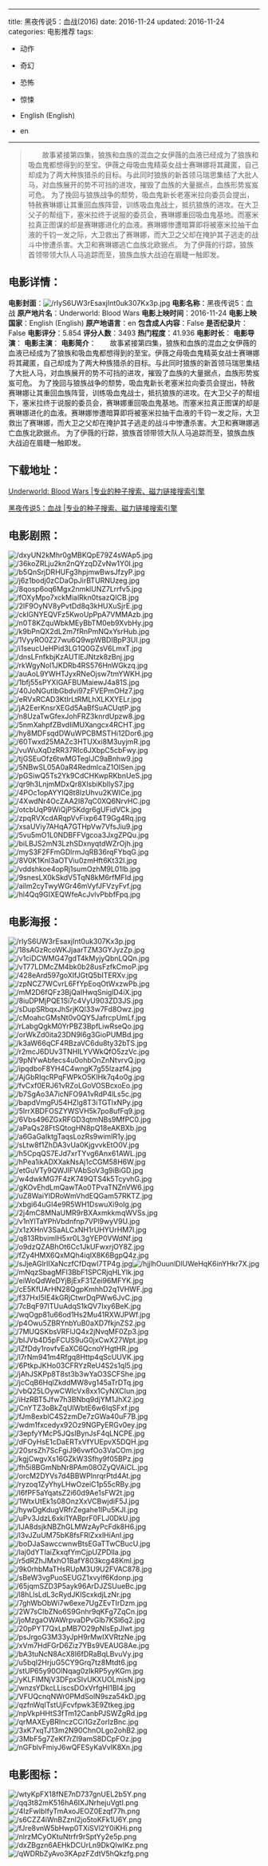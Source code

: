 
---
title: 黑夜传说5：血战(2016)
date: 2016-11-24
updated: 2016-11-24
categories: 电影推荐
tags:
- 动作
- 奇幻
- 恐怖
- 惊悚

- English (English)
- en
---


> 　　故事紧接第四集，狼族和血族的混血之女伊薇的血液已经成为了狼族和吸血鬼都想得到的至宝。伊薇之母吸血鬼精英女战士赛琳娜将其藏匿，自己却成为了两大种族猎杀的目标。与此同时狼族的新首领马瑞思集结了大批人马，对血族展开的势不可挡的进攻，摧毁了血族的大量据点，血族形势岌岌可危。  为了挽回与狼族战争的颓势，吸血鬼新长老塞米拉向委员会提出，特赦赛琳娜让其重回血族阵营，训练吸血鬼战士，抵抗狼族的进攻。在大卫父子的帮组下，塞米拉终于说服的委员会，赛琳娜重回吸血鬼基地。而塞米拉真正图谋的却是赛琳娜进化的血液。赛琳娜惨遭暗算即将被塞米拉抽干血液的千钧一发之际，大卫救出了赛琳娜，而大卫之父却在掩护其子逃走的战斗中惨遭杀害。大卫和赛琳娜逃亡血族北欧据点。  为了伊薇的行踪，狼族首领带领大队人马追踪而至，狼族血族大战迫在眉睫一触即发。

## **电影详情**：

**电影封面**：<img src="https://image.tmdb.org/t/p/w200/rIyS6UW3rEsaxjInt0uk307Kx3p.jpg" alt="/rIyS6UW3rEsaxjInt0uk307Kx3p.jpg" title="/rIyS6UW3rEsaxjInt0uk307Kx3p.jpg">
**电影名称**：黑夜传说5：血战
**原产地片名**：Underworld: Blood Wars
**电影上映时间**：2016-11-24
**电影上映国家**：English (English)
**原产地语言**：en
**包含成人内容**：False
**是否纪录片**：False
**电影评分**：5.854
**评分人数**：3493
**热门程度**：41.936
**电影时长**：
**电影导演**：
**电影主演**：
**电影简介**：　　故事紧接第四集，狼族和血族的混血之女伊薇的血液已经成为了狼族和吸血鬼都想得到的至宝。伊薇之母吸血鬼精英女战士赛琳娜将其藏匿，自己却成为了两大种族猎杀的目标。与此同时狼族的新首领马瑞思集结了大批人马，对血族展开的势不可挡的进攻，摧毁了血族的大量据点，血族形势岌岌可危。  为了挽回与狼族战争的颓势，吸血鬼新长老塞米拉向委员会提出，特赦赛琳娜让其重回血族阵营，训练吸血鬼战士，抵抗狼族的进攻。在大卫父子的帮组下，塞米拉终于说服的委员会，赛琳娜重回吸血鬼基地。而塞米拉真正图谋的却是赛琳娜进化的血液。赛琳娜惨遭暗算即将被塞米拉抽干血液的千钧一发之际，大卫救出了赛琳娜，而大卫之父却在掩护其子逃走的战斗中惨遭杀害。大卫和赛琳娜逃亡血族北欧据点。  为了伊薇的行踪，狼族首领带领大队人马追踪而至，狼族血族大战迫在眉睫一触即发。

## **下载地址**：
[Underworld: Blood Wars |专业的种子搜索、磁力链接搜索引擎](https://movie.amd794.com:2083/?search=Underworld%3A%20Blood%20Wars&ordering=&mode=match_phrase&page_size=10&page=1)

[黑夜传说5：血战 |专业的种子搜索、磁力链接搜索引擎](https://movie.amd794.com:2083/?search=%E9%BB%91%E5%A4%9C%E4%BC%A0%E8%AF%B45%EF%BC%9A%E8%A1%80%E6%88%98&ordering=&mode=match_phrase&page_size=10&page=1)
 

## **电影剧照**：
<img src="https://image.tmdb.org/t/p/original/dxyUN2kMhr0gMBKQpE79Z4sWAp5.jpg" alt="/dxyUN2kMhr0gMBKQpE79Z4sWAp5.jpg" title="/dxyUN2kMhr0gMBKQpE79Z4sWAp5.jpg"><img src="https://image.tmdb.org/t/p/original/36koZRLju2kn2nQYzqDZvNw1Y0I.jpg" alt="/36koZRLju2kn2nQYzqDZvNw1Y0I.jpg" title="/36koZRLju2kn2nQYzqDZvNw1Y0I.jpg"><img src="https://image.tmdb.org/t/p/original/b5QnSrjDRHUFg3hpjmwBwsJfzyP.jpg" alt="/b5QnSrjDRHUFg3hpjmwBwsJfzyP.jpg" title="/b5QnSrjDRHUFg3hpjmwBwsJfzyP.jpg"><img src="https://image.tmdb.org/t/p/original/j6z1bodj0zCDaOpJirBTURNUzeg.jpg" alt="/j6z1bodj0zCDaOpJirBTURNUzeg.jpg" title="/j6z1bodj0zCDaOpJirBTURNUzeg.jpg"><img src="https://image.tmdb.org/t/p/original/8qosp6oq6Mgx2nmklUNZ7Lrrfv5.jpg" alt="/8qosp6oq6Mgx2nmklUNZ7Lrrfv5.jpg" title="/8qosp6oq6Mgx2nmklUNZ7Lrrfv5.jpg"><img src="https://image.tmdb.org/t/p/original/fOXyMpo7xckMialRkn0tsazQICB.jpg" alt="/fOXyMpo7xckMialRkn0tsazQICB.jpg" title="/fOXyMpo7xckMialRkn0tsazQICB.jpg"><img src="https://image.tmdb.org/t/p/original/2lF9OyNV8yPvtDd8q3kHUXuSjrE.jpg" alt="/2lF9OyNV8yPvtDd8q3kHUXuSjrE.jpg" title="/2lF9OyNV8yPvtDd8q3kHUXuSjrE.jpg"><img src="https://image.tmdb.org/t/p/original/cklGNYEQVFz5KwoUpPpA7VMMAzb.jpg" alt="/cklGNYEQVFz5KwoUpPpA7VMMAzb.jpg" title="/cklGNYEQVFz5KwoUpPpA7VMMAzb.jpg"><img src="https://image.tmdb.org/t/p/original/n0T8KZquWbkMEyBbTM0eb9XvbHy.jpg" alt="/n0T8KZquWbkMEyBbTM0eb9XvbHy.jpg" title="/n0T8KZquWbkMEyBbTM0eb9XvbHy.jpg"><img src="https://image.tmdb.org/t/p/original/k9bPnQX2dL2m7fRnPmNQxYsrHub.jpg" alt="/k9bPnQX2dL2m7fRnPmNQxYsrHub.jpg" title="/k9bPnQX2dL2m7fRnPmNQxYsrHub.jpg"><img src="https://image.tmdb.org/t/p/original/1VyyRO0Z27wu6Q9wpWBDIBpP3UI.jpg" alt="/1VyyRO0Z27wu6Q9wpWBDIBpP3UI.jpg" title="/1VyyRO0Z27wu6Q9wpWBDIBpP3UI.jpg"><img src="https://image.tmdb.org/t/p/original/i1seucUeHPid3LG1Q0GZsV6LmxT.jpg" alt="/i1seucUeHPid3LG1Q0GZsV6LmxT.jpg" title="/i1seucUeHPid3LG1Q0GZsV6LmxT.jpg"><img src="https://image.tmdb.org/t/p/original/dnsLFnfkbjKzAUTlEJNtzk8zBnj.jpg" alt="/dnsLFnfkbjKzAUTlEJNtzk8zBnj.jpg" title="/dnsLFnfkbjKzAUTlEJNtzk8zBnj.jpg"><img src="https://image.tmdb.org/t/p/original/rkWgyNol1JKDRb4RS576HnWGkzq.jpg" alt="/rkWgyNol1JKDRb4RS576HnWGkzq.jpg" title="/rkWgyNol1JKDRb4RS576HnWGkzq.jpg"><img src="https://image.tmdb.org/t/p/original/auAoL9YWHTJyxRNeOjsw7tmYWKH.jpg" alt="/auAoL9YWHTJyxRNeOjsw7tmYWKH.jpg" title="/auAoL9YWHTJyxRNeOjsw7tmYWKH.jpg"><img src="https://image.tmdb.org/t/p/original/1bfj55sPYXIGAFBUMaiewJ4a81S.jpg" alt="/1bfj55sPYXIGAFBUMaiewJ4a81S.jpg" title="/1bfj55sPYXIGAFBUMaiewJ4a81S.jpg"><img src="https://image.tmdb.org/t/p/original/40JoNGutIbGbdvi97zFVEPmOHz7.jpg" alt="/40JoNGutIbGbdvi97zFVEPmOHz7.jpg" title="/40JoNGutIbGbdvi97zFVEPmOHz7.jpg"><img src="https://image.tmdb.org/t/p/original/eRVxRCAD3KtIrLtRMLhXLKXYELr.jpg" alt="/eRVxRCAD3KtIrLtRMLhXLKXYELr.jpg" title="/eRVxRCAD3KtIrLtRMLhXLKXYELr.jpg"><img src="https://image.tmdb.org/t/p/original/jA2EerKnsrXEGd5AaBfSuACUqtP.jpg" alt="/jA2EerKnsrXEGd5AaBfSuACUqtP.jpg" title="/jA2EerKnsrXEGd5AaBfSuACUqtP.jpg"><img src="https://image.tmdb.org/t/p/original/n8UzaTwGfexJohFRZ3knrdUpzw8.jpg" alt="/n8UzaTwGfexJohFRZ3knrdUpzw8.jpg" title="/n8UzaTwGfexJohFRZ3knrdUpzw8.jpg"><img src="https://image.tmdb.org/t/p/original/5nmXahpfZBvdIiMUXangcx4RCHT.jpg" alt="/5nmXahpfZBvdIiMUXangcx4RCHT.jpg" title="/5nmXahpfZBvdIiMUXangcx4RCHT.jpg"><img src="https://image.tmdb.org/t/p/original/hy8MDFsqdDWuWPCBMSTHi12Dor6.jpg" alt="/hy8MDFsqdDWuWPCBMSTHi12Dor6.jpg" title="/hy8MDFsqdDWuWPCBMSTHi12Dor6.jpg"><img src="https://image.tmdb.org/t/p/original/60Twxd25MAZc3HTUXxi8M3uyjmR.jpg" alt="/60Twxd25MAZc3HTUXxi8M3uyjmR.jpg" title="/60Twxd25MAZc3HTUXxi8M3uyjmR.jpg"><img src="https://image.tmdb.org/t/p/original/vuWuXqDzRR37RIc6JXbpC5cbFwy.jpg" alt="/vuWuXqDzRR37RIc6JXbpC5cbFwy.jpg" title="/vuWuXqDzRR37RIc6JXbpC5cbFwy.jpg"><img src="https://image.tmdb.org/t/p/original/tjGSEuOfz6twMGTeglJC9aBnhw9.jpg" alt="/tjGSEuOfz6twMGTeglJC9aBnhw9.jpg" title="/tjGSEuOfz6twMGTeglJC9aBnhw9.jpg"><img src="https://image.tmdb.org/t/p/original/5NBwSL05A0aR4RedmlcaZ1OISen.jpg" alt="/5NBwSL05A0aR4RedmlcaZ1OISen.jpg" title="/5NBwSL05A0aR4RedmlcaZ1OISen.jpg"><img src="https://image.tmdb.org/t/p/original/pGSiwQ5Ts2Yk9CdCHKwpRKbnUeS.jpg" alt="/pGSiwQ5Ts2Yk9CdCHKwpRKbnUeS.jpg" title="/pGSiwQ5Ts2Yk9CdCHKwpRKbnUeS.jpg"><img src="https://image.tmdb.org/t/p/original/qr9h3LnjmMDxQr8XlsbiKbIlyS7.jpg" alt="/qr9h3LnjmMDxQr8XlsbiKbIlyS7.jpg" title="/qr9h3LnjmMDxQr8XlsbiKbIlyS7.jpg"><img src="https://image.tmdb.org/t/p/original/4POc1opAYYlQ8t8IzUhvu2KWICe.jpg" alt="/4POc1opAYYlQ8t8IzUhvu2KWICe.jpg" title="/4POc1opAYYlQ8t8IzUhvu2KWICe.jpg"><img src="https://image.tmdb.org/t/p/original/4XwdNr4OcZAA2I87qC0XQ6NrvHC.jpg" alt="/4XwdNr4OcZAA2I87qC0XQ6NrvHC.jpg" title="/4XwdNr4OcZAA2I87qC0XQ6NrvHC.jpg"><img src="https://image.tmdb.org/t/p/original/otcbUqP9WiQjPSKdgr6gUFidVCk.jpg" alt="/otcbUqP9WiQjPSKdgr6gUFidVCk.jpg" title="/otcbUqP9WiQjPSKdgr6gUFidVCk.jpg"><img src="https://image.tmdb.org/t/p/original/zpqRVXcdARqpVvFixp64T9Gg4Rq.jpg" alt="/zpqRVXcdARqpVvFixp64T9Gg4Rq.jpg" title="/zpqRVXcdARqpVvFixp64T9Gg4Rq.jpg"><img src="https://image.tmdb.org/t/p/original/xsaUViy7AHqA7GTHpVw7VfsJiu9.jpg" alt="/xsaUViy7AHqA7GTHpVw7VfsJiu9.jpg" title="/xsaUViy7AHqA7GTHpVw7VfsJiu9.jpg"><img src="https://image.tmdb.org/t/p/original/5vu5mO1L0NDBFFVgcoa3JxgZPQu.jpg" alt="/5vu5mO1L0NDBFFVgcoa3JxgZPQu.jpg" title="/5vu5mO1L0NDBFFVgcoa3JxgZPQu.jpg"><img src="https://image.tmdb.org/t/p/original/biLBJS2mN3LzhSDxnyqtdWZrOjh.jpg" alt="/biLBJS2mN3LzhSDxnyqtdWZrOjh.jpg" title="/biLBJS2mN3LzhSDxnyqtdWZrOjh.jpg"><img src="https://image.tmdb.org/t/p/original/myS3F2FFmGDlrmJqRB36rqFYbqG.jpg" alt="/myS3F2FFmGDlrmJqRB36rqFYbqG.jpg" title="/myS3F2FFmGDlrmJqRB36rqFYbqG.jpg"><img src="https://image.tmdb.org/t/p/original/8V0K1Knl3aOTViu0zmHft6Kt32l.jpg" alt="/8V0K1Knl3aOTViu0zmHft6Kt32l.jpg" title="/8V0K1Knl3aOTViu0zmHft6Kt32l.jpg"><img src="https://image.tmdb.org/t/p/original/vddshkoe4opRj1sumOzhM9L01Ib.jpg" alt="/vddshkoe4opRj1sumOzhM9L01Ib.jpg" title="/vddshkoe4opRj1sumOzhM9L01Ib.jpg"><img src="https://image.tmdb.org/t/p/original/9snesLX0kSkdV5TqN8kM6rfMFId.jpg" alt="/9snesLX0kSkdV5TqN8kM6rfMFId.jpg" title="/9snesLX0kSkdV5TqN8kM6rfMFId.jpg"><img src="https://image.tmdb.org/t/p/original/ailm2cyTwyWGr46mVyfJFVzyFvf.jpg" alt="/ailm2cyTwyWGr46mVyfJFVzyFvf.jpg" title="/ailm2cyTwyWGr46mVyfJFVzyFvf.jpg"><img src="https://image.tmdb.org/t/p/original/hl4Qq9GIXEQWfeAcJvlvPbbfFpq.jpg" alt="/hl4Qq9GIXEQWfeAcJvlvPbbfFpq.jpg" title="/hl4Qq9GIXEQWfeAcJvlvPbbfFpq.jpg">

## **电影海报**：
<img src="https://image.tmdb.org/t/p/original/rIyS6UW3rEsaxjInt0uk307Kx3p.jpg" alt="/rIyS6UW3rEsaxjInt0uk307Kx3p.jpg" title="/rIyS6UW3rEsaxjInt0uk307Kx3p.jpg"><img src="https://image.tmdb.org/t/p/original/18sAGzRcoWKJjaarTZM3GYJyzZp.jpg" alt="/18sAGzRcoWKJjaarTZM3GYJyzZp.jpg" title="/18sAGzRcoWKJjaarTZM3GYJyzZp.jpg"><img src="https://image.tmdb.org/t/p/original/v1ciDCWMG47gdT4kMyjyQbnLQQn.jpg" alt="/v1ciDCWMG47gdT4kMyjyQbnLQQn.jpg" title="/v1ciDCWMG47gdT4kMyjyQbnLQQn.jpg"><img src="https://image.tmdb.org/t/p/original/vT77LDMcZM4bk0b28usFzfkCmoP.jpg" alt="/vT77LDMcZM4bk0b28usFzfkCmoP.jpg" title="/vT77LDMcZM4bk0b28usFzfkCmoP.jpg"><img src="https://image.tmdb.org/t/p/original/428eArd597goXIfJGtQ5bITERXv.jpg" alt="/428eArd597goXIfJGtQ5bITERXv.jpg" title="/428eArd597goXIfJGtQ5bITERXv.jpg"><img src="https://image.tmdb.org/t/p/original/zpNCZ7WCvrL6FfYpEoqOtWxzwPb.jpg" alt="/zpNCZ7WCvrL6FfYpEoqOtWxzwPb.jpg" title="/zpNCZ7WCvrL6FfYpEoqOtWxzwPb.jpg"><img src="https://image.tmdb.org/t/p/original/mM2D6fQFz3BjQaIHwqSniglD4iX.jpg" alt="/mM2D6fQFz3BjQaIHwqSniglD4iX.jpg" title="/mM2D6fQFz3BjQaIHwqSniglD4iX.jpg"><img src="https://image.tmdb.org/t/p/original/8iuDPMjPQE1Si7c4VyU903ZD3JS.jpg" alt="/8iuDPMjPQE1Si7c4VyU903ZD3JS.jpg" title="/8iuDPMjPQE1Si7c4VyU903ZD3JS.jpg"><img src="https://image.tmdb.org/t/p/original/sDupSRbqxJhSrjKQI33w7Fd8Owz.jpg" alt="/sDupSRbqxJhSrjKQI33w7Fd8Owz.jpg" title="/sDupSRbqxJhSrjKQI33w7Fd8Owz.jpg"><img src="https://image.tmdb.org/t/p/original/cMoahcGMsNt0v0QY5JafrcpUmLf.jpg" alt="/cMoahcGMsNt0v0QY5JafrcpUmLf.jpg" title="/cMoahcGMsNt0v0QY5JafrcpUmLf.jpg"><img src="https://image.tmdb.org/t/p/original/rLabgQgkM0YrPBZ3BpfLiwRseQo.jpg" alt="/rLabgQgkM0YrPBZ3BpfLiwRseQo.jpg" title="/rLabgQgkM0YrPBZ3BpfLiwRseQo.jpg"><img src="https://image.tmdb.org/t/p/original/orWkZd0ita23DN9l6g3GioPUMBd.jpg" alt="/orWkZd0ita23DN9l6g3GioPUMBd.jpg" title="/orWkZd0ita23DN9l6g3GioPUMBd.jpg"><img src="https://image.tmdb.org/t/p/original/k3aW66qCF4RBzaVC6du8ty32bTS.jpg" alt="/k3aW66qCF4RBzaVC6du8ty32bTS.jpg" title="/k3aW66qCF4RBzaVC6du8ty32bTS.jpg"><img src="https://image.tmdb.org/t/p/original/r2mcJ6DUv3TNHILYVWkQfO5zzVc.jpg" alt="/r2mcJ6DUv3TNHILYVWkQfO5zzVc.jpg" title="/r2mcJ6DUv3TNHILYVWkQfO5zzVc.jpg"><img src="https://image.tmdb.org/t/p/original/9pNYwAbfecs4u0ohbOnZnNtvrvQ.jpg" alt="/9pNYwAbfecs4u0ohbOnZnNtvrvQ.jpg" title="/9pNYwAbfecs4u0ohbOnZnNtvrvQ.jpg"><img src="https://image.tmdb.org/t/p/original/ipqdboF8YH4C4wngK7g55lzazf4.jpg" alt="/ipqdboF8YH4C4wngK7g55lzazf4.jpg" title="/ipqdboF8YH4C4wngK7g55lzazf4.jpg"><img src="https://image.tmdb.org/t/p/original/AjGbRIqcRPqFWPkO5KIHk7q4o0g.jpg" alt="/AjGbRIqcRPqFWPkO5KIHk7q4o0g.jpg" title="/AjGbRIqcRPqFWPkO5KIHk7q4o0g.jpg"><img src="https://image.tmdb.org/t/p/original/fvCxf0ERJ61vRZoLGoVOSBcxoEo.jpg" alt="/fvCxf0ERJ61vRZoLGoVOSBcxoEo.jpg" title="/fvCxf0ERJ61vRZoLGoVOSBcxoEo.jpg"><img src="https://image.tmdb.org/t/p/original/b7SgAo3A7icNFO9A1vRdP4lLs5c.jpg" alt="/b7SgAo3A7icNFO9A1vRdP4lLs5c.jpg" title="/b7SgAo3A7icNFO9A1vRdP4lLs5c.jpg"><img src="https://image.tmdb.org/t/p/original/bapdVmgPJ54HZlg8T3iTGTlxNPy.jpg" alt="/bapdVmgPJ54HZlg8T3iTGTlxNPy.jpg" title="/bapdVmgPJ54HZlg8T3iTGTlxNPy.jpg"><img src="https://image.tmdb.org/t/p/original/5IrrXBDFOSZYWSVH5k7po8ufFq9.jpg" alt="/5IrrXBDFOSZYWSVH5k7po8ufFq9.jpg" title="/5IrrXBDFOSZYWSVH5k7po8ufFq9.jpg"><img src="https://image.tmdb.org/t/p/original/6Vbs496ZGxRFGD3qtmNBs9MfPC0.jpg" alt="/6Vbs496ZGxRFGD3qtmNBs9MfPC0.jpg" title="/6Vbs496ZGxRFGD3qtmNBs9MfPC0.jpg"><img src="https://image.tmdb.org/t/p/original/aPaQs28FtSQtogHN8pQ18eAKBXb.jpg" alt="/aPaQs28FtSQtogHN8pQ18eAKBXb.jpg" title="/aPaQs28FtSQtogHN8pQ18eAKBXb.jpg"><img src="https://image.tmdb.org/t/p/original/a6GaGaIktgTaqsLozRs9wimIR1y.jpg" alt="/a6GaGaIktgTaqsLozRs9wimIR1y.jpg" title="/a6GaGaIktgTaqsLozRs9wimIR1y.jpg"><img src="https://image.tmdb.org/t/p/original/sLtw8f1ZhDA3vUa0KjgvvkEtO0V.jpg" alt="/sLtw8f1ZhDA3vUa0KjgvvkEtO0V.jpg" title="/sLtw8f1ZhDA3vUa0KjgvvkEtO0V.jpg"><img src="https://image.tmdb.org/t/p/original/h5CpqQS7EJd7xrTYvg6Anx61AWL.jpg" alt="/h5CpqQS7EJd7xrTYvg6Anx61AWL.jpg" title="/h5CpqQS7EJd7xrTYvg6Anx61AWL.jpg"><img src="https://image.tmdb.org/t/p/original/hPea1ikADXXakNsAj1cCGM58H6W.jpg" alt="/hPea1ikADXXakNsAj1cCGM58H6W.jpg" title="/hPea1ikADXXakNsAj1cCGM58H6W.jpg"><img src="https://image.tmdb.org/t/p/original/etGuVTy9QWJIFVAbSoV3g9iBiGD.jpg" alt="/etGuVTy9QWJIFVAbSoV3g9iBiGD.jpg" title="/etGuVTy9QWJIFVAbSoV3g9iBiGD.jpg"><img src="https://image.tmdb.org/t/p/original/w4dwkMG7F4zK749QTS4k5TcyvhG.jpg" alt="/w4dwkMG7F4zK749QTS4k5TcyvhG.jpg" title="/w4dwkMG7F4zK749QTS4k5TcyvhG.jpg"><img src="https://image.tmdb.org/t/p/original/gKOvEhdLmQawTAo0TPvaTNZnVW6.jpg" alt="/gKOvEhdLmQawTAo0TPvaTNZnVW6.jpg" title="/gKOvEhdLmQawTAo0TPvaTNZnVW6.jpg"><img src="https://image.tmdb.org/t/p/original/uZ8WaiYlDRoWmVhdEQGam57RKTZ.jpg" alt="/uZ8WaiYlDRoWmVhdEQGam57RKTZ.jpg" title="/uZ8WaiYlDRoWmVhdEQGam57RKTZ.jpg"><img src="https://image.tmdb.org/t/p/original/xbgi64uGI4e9R5WH1DswuXi9oIg.jpg" alt="/xbgi64uGI4e9R5WH1DswuXi9oIg.jpg" title="/xbgi64uGI4e9R5WH1DswuXi9oIg.jpg"><img src="https://image.tmdb.org/t/p/original/2j4mC8MNaUMR9rBXAxmkkmqWVSs.jpg" alt="/2j4mC8MNaUMR9rBXAxmkkmqWVSs.jpg" title="/2j4mC8MNaUMR9rBXAxmkkmqWVSs.jpg"><img src="https://image.tmdb.org/t/p/original/v1nYlTaYPhVbdnfnp7VPl9wyV9U.jpg" alt="/v1nYlTaYPhVbdnfnp7VPl9wyV9U.jpg" title="/v1nYlTaYPhVbdnfnp7VPl9wyV9U.jpg"><img src="https://image.tmdb.org/t/p/original/x1zXHnV3SaALCxNH1rUHYUrHM7l.jpg" alt="/x1zXHnV3SaALCxNH1rUHYUrHM7l.jpg" title="/x1zXHnV3SaALCxNH1rUHYUrHM7l.jpg"><img src="https://image.tmdb.org/t/p/original/q813RbvimIH5xr0L3gYEP0VWdNf.jpg" alt="/q813RbvimIH5xr0L3gYEP0VWdNf.jpg" title="/q813RbvimIH5xr0L3gYEP0VWdNf.jpg"><img src="https://image.tmdb.org/t/p/original/o9dzQZABhOt6Cc1JkUFwxrjOY8Z.jpg" alt="/o9dzQZABhOt6Cc1JkUFwxrjOY8Z.jpg" title="/o9dzQZABhOt6Cc1JkUFwxrjOY8Z.jpg"><img src="https://image.tmdb.org/t/p/original/fZy4HMX6QxMQh4iqlX8K6BgpQ4z.jpg" alt="/fZy4HMX6QxMQh4iqlX8K6BgpQ4z.jpg" title="/fZy4HMX6QxMQh4iqlX8K6BgpQ4z.jpg"><img src="https://image.tmdb.org/t/p/original/sJjeAGlrIIXaNczfCfDqwI7TP4g.jpg" alt="/sJjeAGlrIIXaNczfCfDqwI7TP4g.jpg" title="/sJjeAGlrIIXaNczfCfDqwI7TP4g.jpg"><img src="https://image.tmdb.org/t/p/original/hjjlhOuunlDlUWeHqK6inYHkr7X.jpg" alt="/hjjlhOuunlDlUWeHqK6inYHkr7X.jpg" title="/hjjlhOuunlDlUWeHqK6inYHkr7X.jpg"><img src="https://image.tmdb.org/t/p/original/mNqzSbagMFI3BbF1SPCRjqHLYlk.jpg" alt="/mNqzSbagMFI3BbF1SPCRjqHLYlk.jpg" title="/mNqzSbagMFI3BbF1SPCRjqHLYlk.jpg"><img src="https://image.tmdb.org/t/p/original/eiWoQdWeDYjBjExF31Zei96MFYK.jpg" alt="/eiWoQdWeDYjBjExF31Zei96MFYK.jpg" title="/eiWoQdWeDYjBjExF31Zei96MFYK.jpg"><img src="https://image.tmdb.org/t/p/original/cE5KfUArHN28QgpKmhhD2q1VHWF.jpg" alt="/cE5KfUArHN28QgpKmhhD2q1VHWF.jpg" title="/cE5KfUArHN28QgpKmhhD2q1VHWF.jpg"><img src="https://image.tmdb.org/t/p/original/f37Hxl5IE4kGRjCtwrDqPWw6JvC.jpg" alt="/f37Hxl5IE4kGRjCtwrDqPWw6JvC.jpg" title="/f37Hxl5IE4kGRjCtwrDqPWw6JvC.jpg"><img src="https://image.tmdb.org/t/p/original/7cBqF97lTUuAdqS1kQV7Ixy6BeK.jpg" alt="/7cBqF97lTUuAdqS1kQV7Ixy6BeK.jpg" title="/7cBqF97lTUuAdqS1kQV7Ixy6BeK.jpg"><img src="https://image.tmdb.org/t/p/original/wqOgp81u66od1Hs2Mu41RXWJPWf.jpg" alt="/wqOgp81u66od1Hs2Mu41RXWJPWf.jpg" title="/wqOgp81u66od1Hs2Mu41RXWJPWf.jpg"><img src="https://image.tmdb.org/t/p/original/p4Owu5ZBRYnbYuB0aXD7fkjnZS2.jpg" alt="/p4Owu5ZBRYnbYuB0aXD7fkjnZS2.jpg" title="/p4Owu5ZBRYnbYuB0aXD7fkjnZS2.jpg"><img src="https://image.tmdb.org/t/p/original/7MUQSKbsVRFlJQ4x2jNvqMF0Zp3.jpg" alt="/7MUQSKbsVRFlJQ4x2jNvqMF0Zp3.jpg" title="/7MUQSKbsVRFlJQ4x2jNvqMF0Zp3.jpg"><img src="https://image.tmdb.org/t/p/original/bIJVb4D5pFCUS9uG0jxCwX27Wpt.jpg" alt="/bIJVb4D5pFCUS9uG0jxCwX27Wpt.jpg" title="/bIJVb4D5pFCUS9uG0jxCwX27Wpt.jpg"><img src="https://image.tmdb.org/t/p/original/lZfDdy1rovfvEaXC6QcnoYHgtHR.jpg" alt="/lZfDdy1rovfvEaXC6QcnoYHgtHR.jpg" title="/lZfDdy1rovfvEaXC6QcnoYHgtHR.jpg"><img src="https://image.tmdb.org/t/p/original/l7rNm941m4Rfgq8Http4qScUUVK.jpg" alt="/l7rNm941m4Rfgq8Http4qScUUVK.jpg" title="/l7rNm941m4Rfgq8Http4qScUUVK.jpg"><img src="https://image.tmdb.org/t/p/original/6PtkpJKHo03CFRYzReU4S2s1ql5.jpg" alt="/6PtkpJKHo03CFRYzReU4S2s1ql5.jpg" title="/6PtkpJKHo03CFRYzReU4S2s1ql5.jpg"><img src="https://image.tmdb.org/t/p/original/jAhJSKPp8T8st3b3wYaO3SCFShe.jpg" alt="/jAhJSKPp8T8st3b3wYaO3SCFShe.jpg" title="/jAhJSKPp8T8st3b3wYaO3SCFShe.jpg"><img src="https://image.tmdb.org/t/p/original/jcCqB6HqlZkddMW8vg145aTrDTq.jpg" alt="/jcCqB6HqlZkddMW8vg145aTrDTq.jpg" title="/jcCqB6HqlZkddMW8vg145aTrDTq.jpg"><img src="https://image.tmdb.org/t/p/original/vbQ25LOywCWlcVx8xx1CyNXCIun.jpg" alt="/vbQ25LOywCWlcVx8xx1CyNXCIun.jpg" title="/vbQ25LOywCWlcVx8xx1CyNXCIun.jpg"><img src="https://image.tmdb.org/t/p/original/iHzRBT5Jfw7h3BNbq9djYM1JhX2.jpg" alt="/iHzRBT5Jfw7h3BNbq9djYM1JhX2.jpg" title="/iHzRBT5Jfw7h3BNbq9djYM1JhX2.jpg"><img src="https://image.tmdb.org/t/p/original/CnYTZ3oBkZqUIWbtE6w6IqSFxf.jpg" alt="/CnYTZ3oBkZqUIWbtE6w6IqSFxf.jpg" title="/CnYTZ3oBkZqUIWbtE6w6IqSFxf.jpg"><img src="https://image.tmdb.org/t/p/original/fJm8exblC4S2zmDe7zGWa40uF7B.jpg" alt="/fJm8exblC4S2zmDe7zGWa40uF7B.jpg" title="/fJm8exblC4S2zmDe7zGWa40uF7B.jpg"><img src="https://image.tmdb.org/t/p/original/wdm1fxcedyx92Oz9NGPyERGv0ey.jpg" alt="/wdm1fxcedyx92Oz9NGPyERGv0ey.jpg" title="/wdm1fxcedyx92Oz9NGPyERGv0ey.jpg"><img src="https://image.tmdb.org/t/p/original/3epfyYMcP5JQsIBynJsF4qLNCPE.jpg" alt="/3epfyYMcP5JQsIBynJsF4qLNCPE.jpg" title="/3epfyYMcP5JQsIBynJsF4qLNCPE.jpg"><img src="https://image.tmdb.org/t/p/original/dFOyHsE1cDaERTxVfYUEpvX5DQH.jpg" alt="/dFOyHsE1cDaERTxVfYUEpvX5DQH.jpg" title="/dFOyHsE1cDaERTxVfYUEpvX5DQH.jpg"><img src="https://image.tmdb.org/t/p/original/20srsZh7ScFgiJ96vwfOo3VaCOm.jpg" alt="/20srsZh7ScFgiJ96vwfOo3VaCOm.jpg" title="/20srsZh7ScFgiJ96vwfOo3VaCOm.jpg"><img src="https://image.tmdb.org/t/p/original/kgjCwgvXs16GZkW3Sfhy9f05BPz.jpg" alt="/kgjCwgvXs16GZkW3Sfhy9f05BPz.jpg" title="/kgjCwgvXs16GZkW3Sfhy9f05BPz.jpg"><img src="https://image.tmdb.org/t/p/original/fh5i8BGmNbNr8PAm08OZyQVAiCL.jpg" alt="/fh5i8BGmNbNr8PAm08OZyQVAiCL.jpg" title="/fh5i8BGmNbNr8PAm08OZyQVAiCL.jpg"><img src="https://image.tmdb.org/t/p/original/orcM2DYVs7d4BBWPInrqrPtd4At.jpg" alt="/orcM2DYVs7d4BBWPInrqrPtd4At.jpg" title="/orcM2DYVs7d4BBWPInrqrPtd4At.jpg"><img src="https://image.tmdb.org/t/p/original/ryzoq1ZyYhyLHwOzeiC1p55cRBy.jpg" alt="/ryzoq1ZyYhyLHwOzeiC1p55cRBy.jpg" title="/ryzoq1ZyYhyLHwOzeiC1p55cRBy.jpg"><img src="https://image.tmdb.org/t/p/original/l6fPF5aYqatsZ2i60d9Ae1sFW2t.jpg" alt="/l6fPF5aYqatsZ2i60d9Ae1sFW2t.jpg" title="/l6fPF5aYqatsZ2i60d9Ae1sFW2t.jpg"><img src="https://image.tmdb.org/t/p/original/1WtxUtEk1s08OnzXxVCBwjdiF5J.jpg" alt="/1WtxUtEk1s08OnzXxVCBwjdiF5J.jpg" title="/1WtxUtEk1s08OnzXxVCBwjdiF5J.jpg"><img src="https://image.tmdb.org/t/p/original/hywDgKdugVRfrZegahe1lPu5KJI.jpg" alt="/hywDgKdugVRfrZegahe1lPu5KJI.jpg" title="/hywDgKdugVRfrZegahe1lPu5KJI.jpg"><img src="https://image.tmdb.org/t/p/original/uPv3JdzL6xki1YABprF0FLJ0DkU.jpg" alt="/uPv3JdzL6xki1YABprF0FLJ0DkU.jpg" title="/uPv3JdzL6xki1YABprF0FLJ0DkU.jpg"><img src="https://image.tmdb.org/t/p/original/lJA8dsjkNBZhGLMWzAyPcFdk8H6.jpg" alt="/lJA8dsjkNBZhGLMWzAyPcFdk8H6.jpg" title="/lJA8dsjkNBZhGLMWzAyPcFdk8H6.jpg"><img src="https://image.tmdb.org/t/p/original/l3vJZuUM75bK8fsFRlZxxlHiAnI.jpg" alt="/l3vJZuUM75bK8fsFRlZxxlHiAnI.jpg" title="/l3vJZuUM75bK8fsFRlZxxlHiAnI.jpg"><img src="https://image.tmdb.org/t/p/original/boDJaSawccwnwBtsEGaTTwCBucU.jpg" alt="/boDJaSawccwnwBtsEGaTTwCBucU.jpg" title="/boDJaSawccwnwBtsEGaTTwCBucU.jpg"><img src="https://image.tmdb.org/t/p/original/laj0dYTIaiZkxqfYmCjpUZPDlla.jpg" alt="/laj0dYTIaiZkxqfYmCjpUZPDlla.jpg" title="/laj0dYTIaiZkxqfYmCjpUZPDlla.jpg"><img src="https://image.tmdb.org/t/p/original/r5dRZhJMxhO1BafY803kcg48Kml.jpg" alt="/r5dRZhJMxhO1BafY803kcg48Kml.jpg" title="/r5dRZhJMxhO1BafY803kcg48Kml.jpg"><img src="https://image.tmdb.org/t/p/original/9k0rhbMaTHsRUpM3U9U2FVAC878.jpg" alt="/9k0rhbMaTHsRUpM3U9U2FVAC878.jpg" title="/9k0rhbMaTHsRUpM3U9U2FVAC878.jpg"><img src="https://image.tmdb.org/t/p/original/sBeW3vgPuoSEUGZ1xvylf6Kdonp.jpg" alt="/sBeW3vgPuoSEUGZ1xvylf6Kdonp.jpg" title="/sBeW3vgPuoSEUGZ1xvylf6Kdonp.jpg"><img src="https://image.tmdb.org/t/p/original/65jqmSZD3P5ayk96ArDJZSUueBc.jpg" alt="/65jqmSZD3P5ayk96ArDJZSUueBc.jpg" title="/65jqmSZD3P5ayk96ArDJZSUueBc.jpg"><img src="https://image.tmdb.org/t/p/original/l8hLlsLdL3cRydJKlScxkdjLzNr.jpg" alt="/l8hLlsLdL3cRydJKlScxkdjLzNr.jpg" title="/l8hLlsLdL3cRydJKlScxkdjLzNr.jpg"><img src="https://image.tmdb.org/t/p/original/7ghWbObWi7w6exe7UgZEvTIrDzm.jpg" alt="/7ghWbObWi7w6exe7UgZEvTIrDzm.jpg" title="/7ghWbObWi7w6exe7UgZEvTIrDzm.jpg"><img src="https://image.tmdb.org/t/p/original/2W7sCIbZNo6S9Gnhr9qKFg7ZqCn.jpg" alt="/2W7sCIbZNo6S9Gnhr9qKFg7ZqCn.jpg" title="/2W7sCIbZNo6S9Gnhr9qKFg7ZqCn.jpg"><img src="https://image.tmdb.org/t/p/original/joMzgaOWAWrpvaDPvGlb7KSl6q2.jpg" alt="/joMzgaOWAWrpvaDPvGlb7KSl6q2.jpg" title="/joMzgaOWAWrpvaDPvGlb7KSl6q2.jpg"><img src="https://image.tmdb.org/t/p/original/20pPYT7QxLpMB7O29pNlsEpJlwt.jpg" alt="/20pPYT7QxLpMB7O29pNlsEpJlwt.jpg" title="/20pPYT7QxLpMB7O29pNlsEpJlwt.jpg"><img src="https://image.tmdb.org/t/p/original/psJrgoG3M33yJpH9rMwIXVRtzNe.jpg" alt="/psJrgoG3M33yJpH9rMwIXVRtzNe.jpg" title="/psJrgoG3M33yJpH9rMwIXVRtzNe.jpg"><img src="https://image.tmdb.org/t/p/original/xVm7HdFGrD6Ziz7YBs9VEAUG8Ae.jpg" alt="/xVm7HdFGrD6Ziz7YBs9VEAUG8Ae.jpg" title="/xVm7HdFGrD6Ziz7YBs9VEAUG8Ae.jpg"><img src="https://image.tmdb.org/t/p/original/bA3tuNcN8AcX8I6fDRaBqLBvuVy.jpg" alt="/bA3tuNcN8AcX8I6fDRaBqLBvuVy.jpg" title="/bA3tuNcN8AcX8I6fDRaBqLBvuVy.jpg"><img src="https://image.tmdb.org/t/p/original/u5bqI2HrjuG5CY9Grq7tz8Mtdt6.jpg" alt="/u5bqI2HrjuG5CY9Grq7tz8Mtdt6.jpg" title="/u5bqI2HrjuG5CY9Grq7tz8Mtdt6.jpg"><img src="https://image.tmdb.org/t/p/original/stUP65y90OlNqag0zIkRP5yyKGm.jpg" alt="/stUP65y90OlNqag0zIkRP5yyKGm.jpg" title="/stUP65y90OlNqag0zIkRP5yyKGm.jpg"><img src="https://image.tmdb.org/t/p/original/yKLFIMNjV3DFpxSIvUKXUOLmisN.jpg" alt="/yKLFIMNjV3DFpxSIvUKXUOLmisN.jpg" title="/yKLFIMNjV3DFpxSIvUKXUOLmisN.jpg"><img src="https://image.tmdb.org/t/p/original/wnzsYDkcLLiscsDOxVrfgHI1BI4.jpg" alt="/wnzsYDkcLLiscsDOxVrfgHI1BI4.jpg" title="/wnzsYDkcLLiscsDOxVrfgHI1BI4.jpg"><img src="https://image.tmdb.org/t/p/original/VFUQcnqNWr0PMdSolN9sza54kD.jpg" alt="/VFUQcnqNWr0PMdSolN9sza54kD.jpg" title="/VFUQcnqNWr0PMdSolN9sza54kD.jpg"><img src="https://image.tmdb.org/t/p/original/qzfnWqITstUjFcvfpwk3E9Ztkeg.jpg" alt="/qzfnWqITstUjFcvfpwk3E9Ztkeg.jpg" title="/qzfnWqITstUjFcvfpwk3E9Ztkeg.jpg"><img src="https://image.tmdb.org/t/p/original/npVkpHHtS3fTm12CanbPJSWZgRd.jpg" alt="/npVkpHHtS3fTm12CanbPJSWZgRd.jpg" title="/npVkpHHtS3fTm12CanbPJSWZgRd.jpg"><img src="https://image.tmdb.org/t/p/original/qrMAXEyBRInczCCi1GzZorIzBnc.jpg" alt="/qrMAXEyBRInczCCi1GzZorIzBnc.jpg" title="/qrMAXEyBRInczCCi1GzZorIzBnc.jpg"><img src="https://image.tmdb.org/t/p/original/3xK7xqTJ13m2N90ChnOLgo2ohB2.jpg" alt="/3xK7xqTJ13m2N90ChnOLgo2ohB2.jpg" title="/3xK7xqTJ13m2N90ChnOLgo2ohB2.jpg"><img src="https://image.tmdb.org/t/p/original/3MbF5g7ZeKf7rZI9amS8DCpFOz.jpg" alt="/3MbF5g7ZeKf7rZI9amS8DCpFOz.jpg" title="/3MbF5g7ZeKf7rZI9amS8DCpFOz.jpg"><img src="https://image.tmdb.org/t/p/original/nGFblvFmiyJ6wQFESyKaVvlK8Xn.jpg" alt="/nGFblvFmiyJ6wQFESyKaVvlK8Xn.jpg" title="/nGFblvFmiyJ6wQFESyKaVvlK8Xn.jpg">

## **电影图标**：
<img src="https://image.tmdb.org/t/p/original/wtyKpFX18fNE7nD737gnUEL2b5Y.png" alt="/wtyKpFX18fNE7nD737gnUEL2b5Y.png" title="/wtyKpFX18fNE7nD737gnUEL2b5Y.png"><img src="https://image.tmdb.org/t/p/original/qq3t82mK516hA6IXJNrhejuVgtI.png" alt="/qq3t82mK516hA6IXJNrhejuVgtI.png" title="/qq3t82mK516hA6IXJNrhejuVgtI.png"><img src="https://image.tmdb.org/t/p/original/4IzFwlbIfyTmAxoJEOZ0Ezqf77h.png" alt="/4IzFwlbIfyTmAxoJEOZ0Ezqf77h.png" title="/4IzFwlbIfyTmAxoJEOZ0Ezqf77h.png"><img src="https://image.tmdb.org/t/p/original/s6CZZ4iWnBZznI2jo5toKFk1U6Y.png" alt="/s6CZZ4iWnBZznI2jo5toKFk1U6Y.png" title="/s6CZZ4iWnBZznI2jo5toKFk1U6Y.png"><img src="https://image.tmdb.org/t/p/original/fJre8vnW5bHwp0TXiSVl2Y0iKHi.png" alt="/fJre8vnW5bHwp0TXiSVl2Y0iKHi.png" title="/fJre8vnW5bHwp0TXiSVl2Y0iKHi.png"><img src="https://image.tmdb.org/t/p/original/nlrzMCyOKtuNtrfr9rSptYy2e5p.png" alt="/nlrzMCyOKtuNtrfr9rSptYy2e5p.png" title="/nlrzMCyOKtuNtrfr9rSptYy2e5p.png"><img src="https://image.tmdb.org/t/p/original/dxZBgzn6AEHkDCUrLn9DkQIwIKz.png" alt="/dxZBgzn6AEHkDCUrLn9DkQIwIKz.png" title="/dxZBgzn6AEHkDCUrLn9DkQIwIKz.png"><img src="https://image.tmdb.org/t/p/original/qWDRbZyAvo3KApzFZdtV5hQkzfg.png" alt="/qWDRbZyAvo3KApzFZdtV5hQkzfg.png" title="/qWDRbZyAvo3KApzFZdtV5hQkzfg.png">
